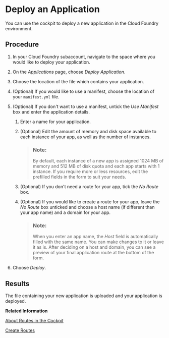 <!-- loio09fdb9bdc6804c479d634297f1d07e09 -->

# Deploy an Application

You can use the cockpit to deploy a new application in the Cloud Foundry environment.



## Procedure

1.  In your Cloud Foundry subaccount, navigate to the space where you would like to deploy your application.

2.  On the *Applications* page, choose *Deploy Application*.

3.  Choose the location of the file which contains your application.

4.  \(Optional\) If you would like to use a manifest, choose the location of your `manifest.yml` file.

5.  \(Optional\) If you don't want to use a manifest, untick the *Use Manifest* box and enter the application details.

    1.  Enter a name for your application.

    2.  \(Optional\) Edit the amount of memory and disk space available to each instance of your app, as well as the number of instances.

        > ### Note:  
        > By default, each instance of a new app is assigned 1024 MB of memory and 512 MB of disk quota and each app starts with 1 instance. If you require more or less resources, edit the prefilled fields in the form to suit your needs.

    3.  \(Optional\) If you don't need a route for your app, tick the *No Route* box.

    4.  \(Optional\) If you would like to create a route for your app, leave the *No Route* box unticked and choose a host name \(if different than your app name\) and a domain for your app.

        > ### Note:  
        > When you enter an app name, the *Host* field is automatically filled with the same name. You can make changes to it or leave it as is. After deciding on a host and domain, you can see a preview of your final application route at the bottom of the form.


6.  Choose *Deploy*.




<a name="loio09fdb9bdc6804c479d634297f1d07e09__result_osv_cfs_kgb"/>

## Results

The file containing your new application is uploaded and your application is deployed.

**Related Information**  


[About Routes in the Cockpit](About_Routes_in_the_Cockpit_4af288c.md "Routes are the URLs that enable your end users to reach your application.")

[Create Routes](Create_Routes_9fddeea.md "You can configure the URLs through which end users can reach your applications.")

